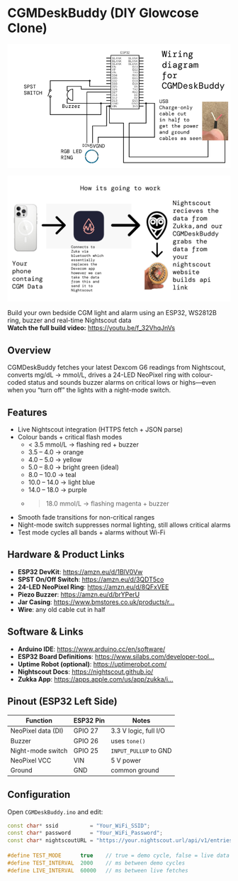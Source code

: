 # CGMDeskBuddy (DIY Glowcose Clone)

![Wiring diagram for CGMDeskBuddy](cgmbuddywiring.png)

![How it’s going to work](plan.png)

Build your own bedside CGM light and alarm using an ESP32, WS2812B ring, buzzer and real-time Nightscout data  
**Watch the full build video:** https://youtu.be/f_32VhqJnVs

## Overview

CGMDeskBuddy fetches your latest Dexcom G6 readings from Nightscout, converts mg/dL → mmol/L, drives a 24-LED NeoPixel ring with colour-coded status and sounds buzzer alarms on critical lows or highs—even when you “turn off” the lights with a night-mode switch.

## Features

- Live Nightscout integration (HTTPS fetch + JSON parse)  
- Colour bands + critical flash modes  
  - < 3.5 mmol/L → flashing red + buzzer  
  - 3.5 – 4.0 → orange  
  - 4.0 – 5.0 → yellow  
  - 5.0 – 8.0 → bright green (ideal)  
  - 8.0 – 10.0 → teal  
  - 10.0 – 14.0 → light blue  
  - 14.0 – 18.0 → purple  
  - > 18.0 mmol/L → flashing magenta + buzzer  
- Smooth fade transitions for non-critical ranges  
- Night-mode switch suppresses normal lighting, still allows critical alarms  
- Test mode cycles all bands + alarms without Wi-Fi

## Hardware & Product Links

- **ESP32 DevKit**: https://amzn.eu/d/1BlV0Vw  
- **SPST On/Off Switch**: https://amzn.eu/d/3QDT5co  
- **24-LED NeoPixel Ring**: https://amzn.eu/d/8QFxVEE  
- **Piezo Buzzer**: https://amzn.eu/d/brYPerU  
- **Jar Casing**: https://www.bmstores.co.uk/products/r…  
- **Wire**: any old cable cut in half

## Software & Links

- **Arduino IDE**: https://www.arduino.cc/en/software/  
- **ESP32 Board Definitions**: https://www.silabs.com/developer-tool…  
- **Uptime Robot (optional)**: https://uptimerobot.com/  
- **Nightscout Docs**: https://nightscout.github.io/  
- **Zukka App**: https://apps.apple.com/us/app/zukka/i…

## Pinout (ESP32 Left Side)

| Function           | ESP32 Pin | Notes                       |
|--------------------|-----------|-----------------------------|
| NeoPixel data (DI) | GPIO 27   | 3.3 V logic, full I/O       |
| Buzzer             | GPIO 26   | uses `tone()`               |
| Night-mode switch  | GPIO 25   | `INPUT_PULLUP` to GND       |
| NeoPixel VCC       | VIN       | 5 V power                   |
| Ground             | GND       | common ground               |

## Configuration

Open `CGMDeskBuddy.ino` and edit:

```cpp
const char* ssid          = "Your_WiFi_SSID";
const char* password      = "Your_WiFi_Password";
const char* nightscoutURL = "https://your.nightscout.url/api/v1/entries.json?count=1";

#define TEST_MODE      true    // true = demo cycle, false = live data
#define TEST_INTERVAL  2000    // ms between demo cycles
#define LIVE_INTERVAL  60000   // ms between live fetches
